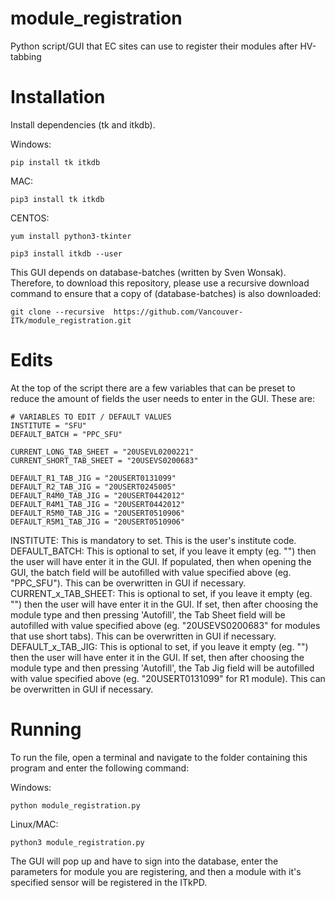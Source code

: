 # module_registration
Python script/GUI that EC sites can use to register their modules after HV-tabbing


# Installation

Install dependencies (tk and itkdb). 

Windows:

```
pip install tk itkdb
```

MAC:

```
pip3 install tk itkdb
```

CENTOS: 

```
yum install python3-tkinter

pip3 install itkdb --user
```



This GUI depends on database-batches (written by Sven Wonsak). Therefore, to download this repository, please use a recursive download command to ensure that a copy of (database-batches) is also downloaded:

```
git clone --recursive  https://github.com/Vancouver-ITk/module_registration.git
```



# Edits

At the top of the script there are a few variables that can be preset to reduce the amount of fields the user needs to enter in the GUI. These are:

```
# VARIABLES TO EDIT / DEFAULT VALUES
INSTITUTE = "SFU"
DEFAULT_BATCH = "PPC_SFU"

CURRENT_LONG_TAB_SHEET = "20USEVL0200221"
CURRENT_SHORT_TAB_SHEET = "20USEVS0200683"

DEFAULT_R1_TAB_JIG = "20USERT0131099"
DEFAULT_R2_TAB_JIG = "20USERT0245005"
DEFAULT_R4M0_TAB_JIG = "20USERT0442012"
DEFAULT_R4M1_TAB_JIG = "20USERT0442012"
DEFAULT_R5M0_TAB_JIG = "20USERT0510906"
DEFAULT_R5M1_TAB_JIG = "20USERT0510906"
```

INSTITUTE: This is mandatory to set. This is the user's institute code.
DEFAULT_BATCH: This is optional to set, if you leave it empty (eg. "") then the user will have enter it in the GUI. If populated, then when opening the GUI, the batch field will be autofilled with value specified above (eg. "PPC_SFU"). This can be overwritten in GUI if necessary.
CURRENT_x_TAB_SHEET: This is optional to set, if you leave it empty (eg. "") then the user will have enter it in the GUI. If set, then after choosing the module type and then pressing 'Autofill', the Tab Sheet field will be autofilled with value specified above (eg. "20USEVS0200683" for modules that use short tabs). This can be overwritten in GUI if necessary.
DEFAULT_x_TAB_JIG: This is optional to set, if you leave it empty (eg. "") then the user will have enter it in the GUI. If set, then after choosing the module type and then pressing 'Autofill', the Tab Jig field will be autofilled with value specified above (eg. "20USERT0131099" for R1 module). This can be overwritten in GUI if necessary.


# Running

To run the file, open a terminal and navigate to the folder containing this program and enter the following command:

Windows:

```
python module_registration.py
```

Linux/MAC:

```
python3 module_registration.py
```

The GUI will pop up and have to sign into the database, enter the parameters for module you are registering, and then a module with it's specified sensor will be registered in the ITkPD. 

